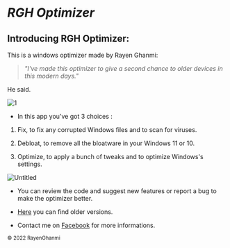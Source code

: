 # **_RGH Optimizer_**

## Introducing RGH Optimizer:

This is a windows optimizer made by Rayen Ghanmi:

> _"I've made this optimizer to give a second chance to older devices in this modern days."_
> 
He said.

![1](https://user-images.githubusercontent.com/108760398/186448238-94ae635d-847b-4ea1-9a8d-f9dd7fb38d64.jpg)

* In this app you've got 3 choices :

1. Fix, to fix any corrupted Windows files and to scan for viruses.

2. Debloat, to remove all the bloatware in your Windows 11 or 10.

3. Optimize, to apply a bunch of tweaks and to optimize Windows's settings.

![Untitled](https://user-images.githubusercontent.com/108760398/187079006-6a19943d-2e0c-4179-9bf9-3903598d7fd8.png)

* You can review the code and suggest new features or report a bug to make the optimizer better.

* [Here](https://github.com/RayenGhanmi/Windows-Optimizer-By-RGH/releases) you can find older versions.

* Contact me on [Facebook](https://www.facebook.com/GhanmiRayen22) for more informations.

<sub>© 2022 RayenGhanmi</sub>
